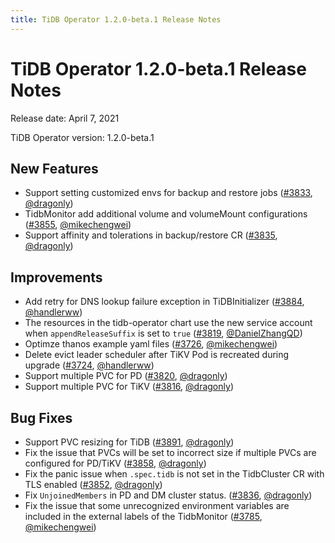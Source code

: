 ```yaml
---
title: TiDB Operator 1.2.0-beta.1 Release Notes
---
```


# TiDB Operator 1.2.0-beta.1 Release Notes

Release date: April 7, 2021

TiDB Operator version: 1.2.0-beta.1

## New Features

- Support setting customized envs for backup and restore jobs ([#3833](https://github.com/pingcap/tidb-operator/pull/3833), [@dragonly](https://github.com/dragonly))
- TidbMonitor add additional volume and volumeMount configurations ([#3855](https://github.com/pingcap/tidb-operator/pull/3855), [@mikechengwei](https://github.com/mikechengwei))
- Support affinity and tolerations in backup/restore CR ([#3835](https://github.com/pingcap/tidb-operator/pull/3835), [@dragonly](https://github.com/dragonly))

## Improvements

- Add retry for DNS lookup failure exception in TiDBInitializer ([#3884](https://github.com/pingcap/tidb-operator/pull/3884), [@handlerww](https://github.com/handlerww))
- The resources in the tidb-operator chart use the new service account when `appendReleaseSuffix` is set to `true` ([#3819](https://github.com/pingcap/tidb-operator/pull/3819), [@DanielZhangQD](https://github.com/DanielZhangQD))
- Optimze thanos example yaml files ([#3726](https://github.com/pingcap/tidb-operator/pull/3726), [@mikechengwei](https://github.com/mikechengwei))
- Delete evict leader scheduler after TiKV Pod is recreated during upgrade ([#3724](https://github.com/pingcap/tidb-operator/pull/3724), [@handlerww](https://github.com/handlerww))
- Support multiple PVC for PD ([#3820](https://github.com/pingcap/tidb-operator/pull/3820), [@dragonly](https://github.com/dragonly))
- Support multiple PVC for TiKV ([#3816](https://github.com/pingcap/tidb-operator/pull/3816), [@dragonly](https://github.com/dragonly))

## Bug Fixes

- Support PVC resizing for TiDB ([#3891](https://github.com/pingcap/tidb-operator/pull/3891), [@dragonly](https://github.com/dragonly))
- Fix the issue that PVCs will be set to incorrect size if multiple PVCs are configured for PD/TiKV ([#3858](https://github.com/pingcap/tidb-operator/pull/3858), [@dragonly](https://github.com/dragonly))
- Fix the panic issue when `.spec.tidb` is not set in the TidbCluster CR with TLS enabled ([#3852](https://github.com/pingcap/tidb-operator/pull/3852), [@dragonly](https://github.com/dragonly))
- Fix `UnjoinedMembers` in PD and DM cluster status. ([#3836](https://github.com/pingcap/tidb-operator/pull/3836), [@dragonly](https://github.com/dragonly))
- Fix the issue that some unrecognized environment variables are included in the external labels of the TidbMonitor ([#3785](https://github.com/pingcap/tidb-operator/pull/3785), [@mikechengwei](https://github.com/mikechengwei))
